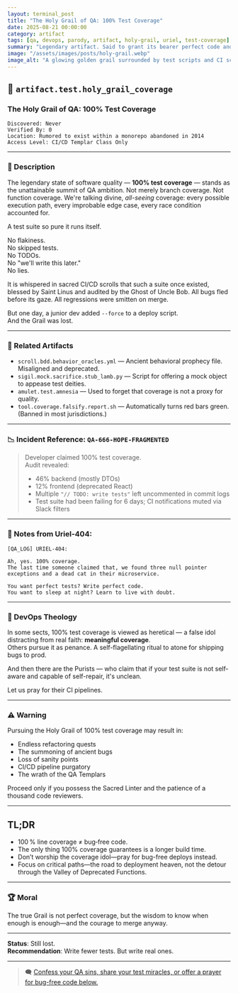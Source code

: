 ```yaml
---
layout: terminal_post
title: "The Holy Grail of QA: 100% Test Coverage"
date: 2025-08-21 00:00:00
category: artifact
tags: [qa, devops, parody, artifact, holy-grail, uriel, test-coverage]
summary: "Legendary artifact. Said to grant its bearer perfect code and eternal deployment peace. Sought by QA Templars, lost to time and junior devs."
image: "/assets/images/posts/holy-grail.webp"
image_alt: "A glowing golden grail surrounded by test scripts and CI scrolls."
---
```


## 🧪 `artifact.test.holy_grail_coverage`  
### The Holy Grail of QA: 100% Test Coverage

```
Discovered: Never  
Verified By: 0  
Location: Rumored to exist within a monorepo abandoned in 2014  
Access Level: CI/CD Templar Class Only  
```

---

### 📜 Description

The legendary state of software quality — **100% test coverage** — stands as the unattainable summit of QA ambition. Not merely branch coverage. Not function coverage. We're talking divine, *all-seeing* coverage: every possible execution path, every improbable edge case, every race condition accounted for.

A test suite so pure it runs itself.

No flakiness.  
No skipped tests.  
No TODOs.  
No "we'll write this later."  
No lies.

It is whispered in sacred CI/CD scrolls that such a suite once existed, blessed by Saint Linus and audited by the Ghost of Uncle Bob. All bugs fled before its gaze. All regressions were smitten on merge.

But one day, a junior dev added `--force` to a deploy script.  
And the Grail was lost.

---

### 🧰 Related Artifacts

- `scroll.bdd.behavior_oracles.yml` — Ancient behavioral prophecy file. Misaligned and deprecated.
- `sigil.mock.sacrifice.stub_lamb.py` — Script for offering a mock object to appease test deities.
- `amulet.test.amnesia` — Used to forget that coverage is not a proxy for quality.
- `tool.coverage.falsify.report.sh` — Automatically turns red bars green. (Banned in most jurisdictions.)

---

### 📉 Incident Reference: `QA-666-HOPE-FRAGMENTED`

> Developer claimed 100% test coverage.  
> Audit revealed:
> - 46% backend (mostly DTOs)  
> - 12% frontend (deprecated React)  
> - Multiple `"// TODO: write tests"` left uncommented in commit logs  
> - Test suite had been failing for 6 days; CI notifications muted via Slack filters

---

### 🧾 Notes from Uriel-404:

```
[QA_LOG] URIEL-404:

Ah, yes. 100% coverage.
The last time someone claimed that, we found three null pointer exceptions and a dead cat in their microservice.

You want perfect tests? Write perfect code.
You want to sleep at night? Learn to live with doubt.
```

---

### 🛐 DevOps Theology

In some sects, 100% test coverage is viewed as heretical — a false idol distracting from real faith: **meaningful coverage**.  
Others pursue it as penance. A self-flagellating ritual to atone for shipping bugs to prod.

And then there are the Purists — who claim that if your test suite is not self-aware and capable of self-repair, it's unclean.

Let us pray for their CI pipelines.

---

### ⚠️ Warning

Pursuing the Holy Grail of 100% test coverage may result in:
- Endless refactoring quests
- The summoning of ancient bugs
- Loss of sanity points
- CI/CD pipeline purgatory
- The wrath of the QA Templars

Proceed only if you possess the Sacred Linter and the patience of a thousand code reviewers.

---

## TL;DR
- 100 % line coverage ≠ bug‑free code.
- The only thing 100% coverage guarantees is a longer build time.
- Don’t worship the coverage idol—pray for bug-free deploys instead.
- Focus on critical paths—the road to deployment heaven, not the detour through the Valley of Deprecated Functions.

---

### 🏆 Moral

The true Grail is not perfect coverage, but the wisdom to know when enough is enough—and the courage to merge anyway.

---

**Status**: Still lost.  
**Recommendation**: Write fewer tests. But write real ones.

---

> 🗨️ [Confess your QA sins, share your test miracles, or offer a prayer for bug-free code below.](#confessions)
